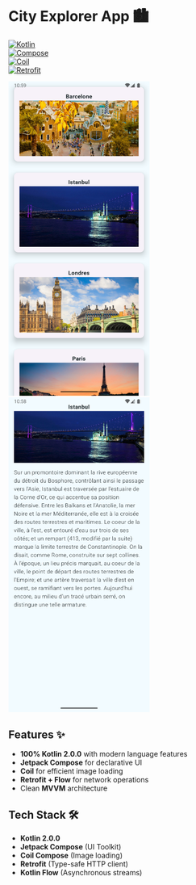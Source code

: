 # City Explorer App 🏙️  

[![Kotlin](https://img.shields.io/badge/Kotlin-2.0.0-blue.svg?logo=kotlin)](https://kotlinlang.org)  
[![Compose](https://img.shields.io/badge/Jetpack%20Compose-1.7.0-brightgreen?logo=jetpackcompose)](https://developer.android.com/jetpack/compose)  
[![Coil](https://img.shields.io/badge/Coil-2.5.0-red.svg?logo=coil)](https://coil-kt.github.io/coil/)  
[![Retrofit](https://img.shields.io/badge/Retrofit-2.11.0-orange?logo=square)](https://square.github.io/retrofit/)  

<img src="screenshots/list.png" width="280"/> <img src="screenshots/detail.png" width="280"/>

## Features ✨  
- **100% Kotlin 2.0.0** with modern language features  
- **Jetpack Compose** for declarative UI  
- **Coil** for efficient image loading  
- **Retrofit + Flow** for network operations  
- Clean **MVVM** architecture  

## Tech Stack 🛠️  
- **Kotlin 2.0.0**  
- **Jetpack Compose** (UI Toolkit)  
- **Coil Compose** (Image loading)  
- **Retrofit** (Type-safe HTTP client)  
- **Kotlin Flow** (Asynchronous streams)  
